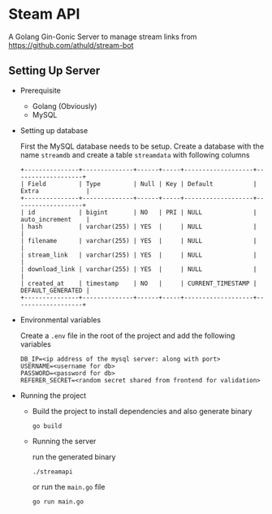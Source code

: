 # Steam API
A Golang Gin-Gonic Server to manage stream links from https://github.com/athuld/stream-bot

## Setting Up Server

* Prerequisite
    * Golang (Obviously)
    * MySQL

* Setting up database

  First the MySQL database needs to be setup. Create a database with the name `streamdb` and create a table `streamdata` with following columns

  ```
  +---------------+--------------+------+-----+-------------------+-------------------+
  | Field         | Type         | Null | Key | Default           | Extra             |
  +---------------+--------------+------+-----+-------------------+-------------------+
  | id            | bigint       | NO   | PRI | NULL              | auto_increment    |
  | hash          | varchar(255) | YES  |     | NULL              |                   |
  | filename      | varchar(255) | YES  |     | NULL              |                   |
  | stream_link   | varchar(255) | YES  |     | NULL              |                   |
  | download_link | varchar(255) | YES  |     | NULL              |                   |
  | created_at    | timestamp    | NO   |     | CURRENT_TIMESTAMP | DEFAULT_GENERATED |
  +---------------+--------------+------+-----+-------------------+-------------------+
  ```
* Environmental variables

  Create a `.env` file in the root of the project and add the following variables

  ```
  DB_IP=<ip address of the mysql server: along with port>
  USERNAME=<username for db>
  PASSWORD=<password for db>
  REFERER_SECRET=<random secret shared from frontend for validation>
  ```

* Running the project

  * Build the project to install dependencies and also generate binary
    ```
    go build
    ```
  * Running the server

    run the generated binary

    ```
    ./streamapi
    ```
    or run the `main.go` file

    ```
    go run main.go
    ```
